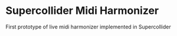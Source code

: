 # Supercollider Midi Harmonizer

First prototype of live midi harmonizer implemented in Supercollider

